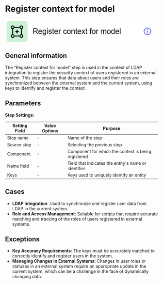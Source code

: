 # Register context for model

![](../../assets/images/app-development/register-context-for-model.png)

## General information
The “Register context for model” step is used in the context of LDAP integration to register the security context of users registered in an external system. This step ensures that data about users and their roles are synchronized between the external system and the current system, using keys to identify and register the context.

## Parameters
**Step Settings:**

| Setting Field | Value Options | Purpose |
|----------------|-------------------|------------|
| Step name      | -                 | Name of the step |
| Source step    | -                 | Selecting the previous step |
| Component      | -                 | Component for which the context is being registered |
| Name field     | -                 | Field that indicates the entity's name or identifier |
| Keys           | -                 | Keys used to uniquely identify an entity |

## Cases
- **LDAP Integration**: Used to synchronize and register user data from LDAP in the current system.
- **Role and Access Management**: Suitable for scripts that require accurate matching and tracking of the roles of users registered in external systems.

## Exceptions
- **Key Accuracy Requirements**: The keys must be accurately matched to correctly identify and register users in the system.
- **Managing Changes in External Systems**: Changes in user roles or statuses in an external system require an appropriate update in the current system, which can be a challenge in the face of dynamically changing data.
